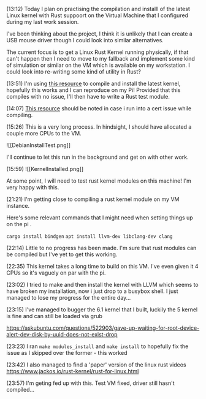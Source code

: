 (13:12)
Today I plan on practising the compilation and installl of the latest Linux kernel with Rust suppoort on the Virtual Machine that I configured during my last work session.

I've been thinking about the project, I think it is unlikely that I can create a USB mouse driver though I could look into similar alternatives. 

The current focus is to get a Linux Rust Kernel running physically, if that can't happen then I need to move to my fallback and implement some kind of simulation or similar on the VM which is available on my workstation. I could look into re-writing some kind of utility in Rust?

(13:51)
I'm using [this resource](https://phoenixnap.com/kb/build-linux-kernel) to compile and install the latest kernel, hopefully this works and I can reproduce on my Pi! Provided that this compiles with no issue, I'll then have to write a Rust test module.

(14:07)
[This resource](https://askubuntu.com/questions/1329538/compiling-the-kernel-5-11-11) should be noted in case i run into a cert issue while compiling.

(15:26)
This is a very long process. In hindsight, I should have allocated a couple more CPUs to the VM. 

![[DebianInstallTest.png]]

I'll continue to let this run in the background and get on with other work. 

(15:59)
![[KernelInstalled.png]]

At some point, I will need to test rust kernel modules on this machine! I'm very happy with this. 

(21:21)
I'm getting close to compiling a rust kernel module on my VM instance.

Here's some relevant commands that I might need when setting things up on the pi .

`cargo install bindgen`
`apt install llvm-dev libclang-dev clang`

(22:14)
Little to no progress has been made. I'm sure that rust modules can be compiled but I've yet to get this working. 

(22:35)
This kernel takes a long time to build on this VM. I've even given it 4 CPUs so it's vaguely on par with the pi.

(23:02)
I tried to make and then install the kernel with LLVM which seems to have broken my installation, now i just drop to a busybox shell. I just managed to lose my progress for the entire day...


(23:15)
I've managed to bugger the 6.1 kernel that I built, luckily the 5 kernel is fine and can still be loaded via grub

https://askubuntu.com/questions/522903/gave-up-waiting-for-root-device-alert-dev-disk-by-uuid-does-not-exist-drop

(23:23)
I ran `make modules_install` and `make install` to hopefully fix the issue as I skipped over the former - this worked

(23:42)
I also managed to find a 'paper' version of the linux rust videos
https://www.jackos.io/rust-kernel/rust-for-linux.html

(23:57)
I'm geting fed up with this. Test VM fixed, driver still hasn't compiled...